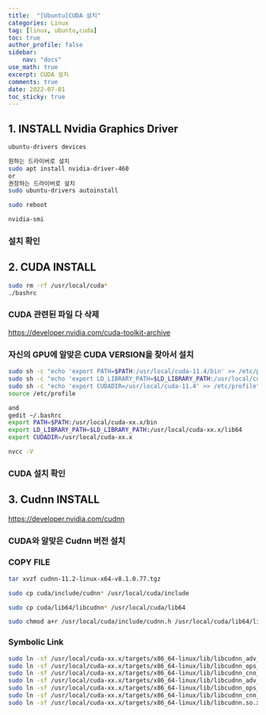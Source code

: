 ```yaml
---
title:  "[Ubuntu]CUDA 설치"
categories: Linux
tag: [linux, ubuntu,cuda]
toc: true
author_profile: false
sidebar:
    nav: "docs"
use_math: true
excerpt: CUDA 설치
comments: true
date: 2022-07-01
toc_sticky: true
---
```



## 1. INSTALL Nvidia Graphics Driver
```bash
ubuntu-drivers devices

원하는 드라이버로 설치
sudo apt install nvidia-driver-460
or
권장하는 드라이버로 설치
sudo ubuntu-drivers autoinstall 

sudo reboot
```

```bash
nvidia-smi
```
### 설치 확인


## 2.  CUDA INSTALL
```bash
sudo rm -rf /usr/local/cuda*
./bashrc
```
### CUDA 관련된 파일 다 삭제


https://developer.nvidia.com/cuda-toolkit-archive
### 자신의 GPU에 알맞은 CUDA VERSION을 찾아서 설치

```bash
sudo sh -c "echo 'export PATH=$PATH:/usr/local/cuda-11.4/bin' >> /etc/profile"
sudo sh -c "echo 'export LD_LIBRARY_PATH=$LD_LIBRARY_PATH:/usr/local/cuda-11.4/lib64' >> /etc/profile"
sudo sh -c "echo 'export CUDADIR=/usr/local/cuda-11.4' >> /etc/profile"
source /etc/profile

and
gedit ~/.bashrc
export PATH=$PATH:/usr/local/cuda-xx.x/bin
export LD_LIBRARY_PATH=$LD_LIBRARY_PATH:/usr/local/cuda-xx.x/lib64
export CUDADIR=/usr/local/cuda-xx.x
```

```bash
nvcc -V
```
### CUDA 설치 확인

## 3. Cudnn INSTALL

https://developer.nvidia.com/cudnn
### CUDA와 알맞은 Cudnn 버전 설치


### COPY FILE
```bash
tar xvzf cudnn-11.2-linux-x64-v8.1.0.77.tgz

sudo cp cuda/include/cudnn* /usr/local/cuda/include

sudo cp cuda/lib64/libcudnn* /usr/local/cuda/lib64

sudo chmod a+r /usr/local/cuda/include/cudnn.h /usr/local/cuda/lib64/libcudnn*
```

### Symbolic Link
```bash
sudo ln -sf /usr/local/cuda-xx.x/targets/x86_64-linux/lib/libcudnn_adv_train.so.x.x.x /usr/local/cuda-11.2/targets/x86_64-linux/lib/libcudnn_adv_train.so.8
sudo ln -sf /usr/local/cuda-xx.x/targets/x86_64-linux/lib/libcudnn_ops_infer.so.x.x.x  /usr/local/cuda-11.2/targets/x86_64-linux/lib/libcudnn_ops_infer.so.8
sudo ln -sf /usr/local/cuda-xx.x/targets/x86_64-linux/lib/libcudnn_cnn_train.so.x.x.x  /usr/local/cuda-11.2/targets/x86_64-linux/lib/libcudnn_cnn_train.so.8
sudo ln -sf /usr/local/cuda-xx.x/targets/x86_64-linux/lib/libcudnn_adv_infer.so.x.x.x  /usr/local/cuda-11.2/targets/x86_64-linux/lib/libcudnn_adv_infer.so.8
sudo ln -sf /usr/local/cuda-xx.x/targets/x86_64-linux/lib/libcudnn_ops_train.so.x.x.x  /usr/local/cuda-11.2/targets/x86_64-linux/lib/libcudnn_ops_train.so.8
sudo ln -sf /usr/local/cuda-xx.x/targets/x86_64-linux/lib/libcudnn_cnn_infer.so.x.x.x /usr/local/cuda-11.2/targets/x86_64-linux/lib/libcudnn_cnn_infer.so.8
sudo ln -sf /usr/local/cuda-xx.x/targets/x86_64-linux/lib/libcudnn.so.x.x.x  /usr/local/cuda-11.2/targets/x86_64-linux/lib/libcudnn.so.8

```
